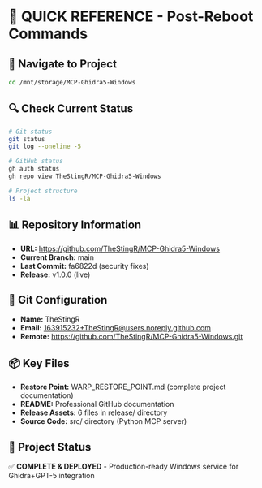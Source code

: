 # 🚀 QUICK REFERENCE - Post-Reboot Commands

## 📁 Navigate to Project
```bash
cd /mnt/storage/MCP-Ghidra5-Windows
```

## 🔍 Check Current Status
```bash
# Git status
git status
git log --oneline -5

# GitHub status  
gh auth status
gh repo view TheStingR/MCP-Ghidra5-Windows

# Project structure
ls -la
```

## 📊 Repository Information
- **URL:** https://github.com/TheStingR/MCP-Ghidra5-Windows
- **Current Branch:** main
- **Last Commit:** fa6822d (security fixes)
- **Release:** v1.0.0 (live)

## 🔧 Git Configuration
- **Name:** TheStingR  
- **Email:** 163915232+TheStingR@users.noreply.github.com
- **Remote:** https://github.com/TheStingR/MCP-Ghidra5-Windows.git

## 📦 Key Files
- **Restore Point:** WARP_RESTORE_POINT.md (complete project documentation)
- **README:** Professional GitHub documentation  
- **Release Assets:** 6 files in release/ directory
- **Source Code:** src/ directory (Python MCP server)

## 🎯 Project Status
✅ **COMPLETE & DEPLOYED** - Production-ready Windows service for Ghidra+GPT-5 integration